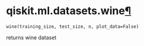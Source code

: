 # qiskit.ml.datasets.wine[¶](#qiskit-ml-datasets-wine "Permalink to this headline")

<span id="undefined" />

`wine(training_size, test_size, n, plot_data=False)`

returns wine dataset
